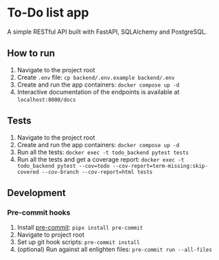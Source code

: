# To-Do list app

A simple RESTful API built with FastAPI, SQLAlchemy and PostgreSQL.

## How to run

1. Navigate to the project root
1. Create `.env` file: `cp backend/.env.example backend/.env`
1. Create and run the app containers: `docker compose up -d`
1. Interactive documentation of the endpoints is available at `localhost:8000/docs`

## Tests

1. Navigate to the project root
1. Create and run the app containers: `docker compose up -d`
1. Run all the tests: `docker exec -t todo_backend pytest tests`
1. Run all the tests and get a coverage report: `docker exec -t todo_backend pytest --cov=todo --cov-report=term-missing:skip-covered --cov-branch --cov-report=html tests`

## Development

### Pre-commit hooks

1. Install [pre-commit](https://pypi.org/project/pre-commit/): `pipx install pre-commit`
1. Navigate to project root
1. Set up git hook scripts: `pre-commit install`
1. (optional) Run against all enlighten files: `pre-commit run --all-files`